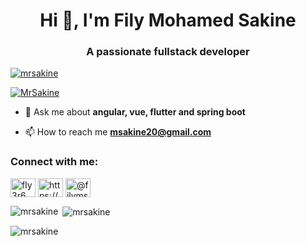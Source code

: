 <h1 align="center">Hi 👋, I'm Fily Mohamed Sakine</h1>
<h3 align="center">A passionate fullstack developer</h3>

<p align="left"> <a href="https://github.com/ryo-ma/github-profile-trophy"><img src="https://github-profile-trophy.vercel.app/?username=mrsakine" alt="mrsakine" /></a> </p>

<p align="left"> <a href="https://twitter.com/mr_sakine" target="blank"><img src="https://img.shields.io/twitter/follow/mr_sakine?logo=twitter&style=for-the-badge" alt="MrSakine" /></a> </p>

- 💬 Ask me about **angular, vue, flutter and spring boot**

- 📫 How to reach me **msakine20@gmail.com**

<h3 align="left">Connect with me:</h3>
<p align="left">
<a href="https://twitter.com/fly3r6" target="blank"><img align="center" src="https://raw.githubusercontent.com/rahuldkjain/github-profile-readme-generator/master/src/images/icons/Social/twitter.svg" alt="fly3r6" height="30" width="40" /></a>
<a href="https://linkedin.com/in/https://www.linkedin.com/in/fily-mohamed-sakine-a44162146/" target="blank"><img align="center" src="https://raw.githubusercontent.com/rahuldkjain/github-profile-readme-generator/master/src/images/icons/Social/linked-in-alt.svg" alt="https://www.linkedin.com/in/fily-mohamed-sakine-a44162146/" height="30" width="40" /></a>
<a href="https://hashnode.com/@filymsakine594" target="blank"><img align="center" src="https://raw.githubusercontent.com/rahuldkjain/github-profile-readme-generator/master/src/images/icons/Social/hashnode.svg" alt="@filymsakine594" height="30" width="40" /></a>
</p>

<p><img align="left" src="https://github-readme-stats.vercel.app/api/top-langs?username=mrsakine&show_icons=true&locale=en&layout=compact" alt="mrsakine" /></p>

<p>&nbsp;<img align="center" src="https://github-readme-stats.vercel.app/api?username=mrsakine&show_icons=true&locale=en" alt="mrsakine" /></p>

<p><img align="center" src="https://github-readme-streak-stats.herokuapp.com/?user=mrsakine&" alt="mrsakine" /></p>
